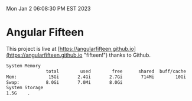 Mon Jan  2 06:08:30 PM EST 2023

# Angular Fifteen


This project is live at [https://angularfifteen.github.io](https://angularfifteen.github.io "fifteen!") thanks to Github.

```bash
System Memory
               total        used        free      shared  buff/cache   available
Mem:            15Gi       2.4Gi       2.7Gi       714Mi        10Gi        11Gi
Swap:          8.0Gi       7.0Mi       8.0Gi
System Storage
1.5G	.
